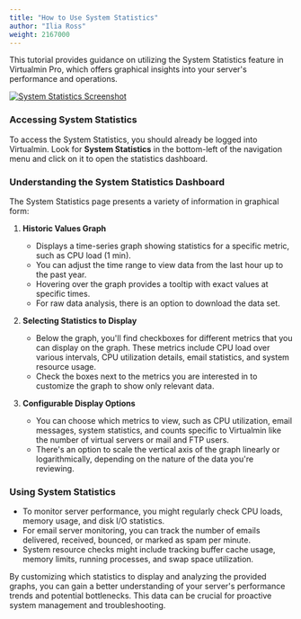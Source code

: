 ```yaml
---
title: "How to Use System Statistics"
author: "Ilia Ross"
weight: 2167000
---
```


This tutorial provides guidance on utilizing the System Statistics feature in Virtualmin Pro, which offers graphical insights into your server's performance and operations.

[![](/images/docs/screenshots/professional-features/light/system-statistics.png "System Statistics Screenshot")](/images/docs/screenshots/professional-features/light/system-statistics.png)

### Accessing System Statistics

To access the System Statistics, you should already be logged into Virtualmin. Look for **System Statistics** in the bottom-left of the navigation menu and click on it to open the statistics dashboard.

### Understanding the System Statistics Dashboard

The System Statistics page presents a variety of information in graphical form:

1. **Historic Values Graph**  
   - Displays a time-series graph showing statistics for a specific metric, such as CPU load (1 min).
   - You can adjust the time range to view data from the last hour up to the past year.
   - Hovering over the graph provides a tooltip with exact values at specific times.
   - For raw data analysis, there is an option to download the data set.

2. **Selecting Statistics to Display**  
   - Below the graph, you'll find checkboxes for different metrics that you can display on the graph. These metrics include CPU load over various intervals, CPU utilization details, email statistics, and system resource usage.
   - Check the boxes next to the metrics you are interested in to customize the graph to show only relevant data.

3. **Configurable Display Options**  
   - You can choose which metrics to view, such as CPU utilization, email messages, system statistics, and counts specific to Virtualmin like the number of virtual servers or mail and FTP users.
   - There's an option to scale the vertical axis of the graph linearly or logarithmically, depending on the nature of the data you're reviewing.

### Using System Statistics

- To monitor server performance, you might regularly check CPU loads, memory usage, and disk I/O statistics.
- For email server monitoring, you can track the number of emails delivered, received, bounced, or marked as spam per minute.
- System resource checks might include tracking buffer cache usage, memory limits, running processes, and swap space utilization.

By customizing which statistics to display and analyzing the provided graphs, you can gain a better understanding of your server's performance trends and potential bottlenecks. This data can be crucial for proactive system management and troubleshooting.
